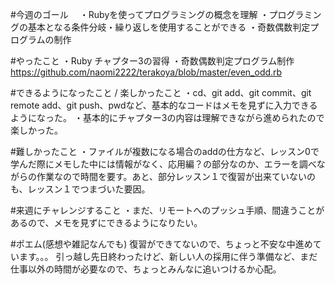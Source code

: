 #今週のゴール　
・Rubyを使ってプログラミングの概念を理解
・プログラミングの基本となる条件分岐・繰り返しを使用することができる
・奇数偶数判定プログラムの制作

#やったこと
・Ruby チャプター3の習得
・奇数偶数判定プログラム制作
https://github.com/naomi2222/terakoya/blob/master/even_odd.rb


#できるようになったこと / 楽しかったこと
・cd、git add、git commit、git remote add、git push、pwdなど、基本的なコードはメモを見ずに入力できるようになった。
・基本的にチャプター3の内容は理解できながら進められたので楽しかった。

#難しかったこと
・ファイルが複数になる場合のaddの仕方など、レッスン0で学んだ際にメモした中には情報がなく、応用編？の部分なのか、エラーを調べながらの作業なので時間を要す。あと、部分レッスン１で復習が出来ていないのも、レッスン１でつまづいた要因。

#来週にチャレンジすること
・まだ、リモートへのプッシュ手順、間違うことがあるので、メモを見ずにできるようになりたい。

#ポエム(感想や雑記なんでも)
復習ができてないので、ちょっと不安な中進めています。。。
引っ越し先日終わったけど、新しい人の採用に伴う準備など、まだ仕事以外の時間が必要なので、ちょっとみんなに追いつけるか心配。
